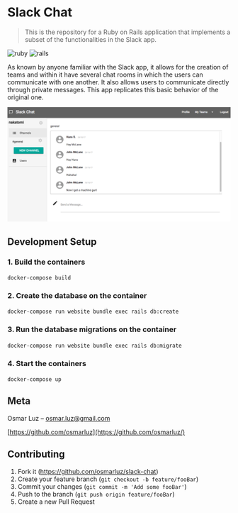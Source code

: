 # Slack Chat
> This is the repository for a Ruby on Rails application that implements a subset of the functionalities in the Slack app.

![ruby](https://img.shields.io/badge/Ruby-2.4.2-red.svg)
![rails](https://img.shields.io/badge/Rails-5.1.4-red.svg)

As known by anyone familiar with the Slack app, it allows for the creation of teams and within it have several chat rooms in which the users can communicate with one another. It also allows users to communicate directly through private messages. This app replicates this basic behavior of the original one.

![](images/team_homepage.jpg)

## Development Setup

### 1. Build the containers

`docker-compose build`

### 2. Create the database on the container

`docker-compose run website bundle exec rails db:create`

### 3. Run the database migrations on the container

`docker-compose run website bundle exec rails db:migrate`

### 4. Start the containers

`docker-compose up`

## Meta

Osmar Luz – osmar.luz@gmail.com

[https://github.com/osmarluz](https://github.com/osmarluz/)

## Contributing

1. Fork it (<https://github.com/osmarluz/slack-chat>)
2. Create your feature branch (`git checkout -b feature/fooBar`)
3. Commit your changes (`git commit -m 'Add some fooBar'`)
4. Push to the branch (`git push origin feature/fooBar`)
5. Create a new Pull Request